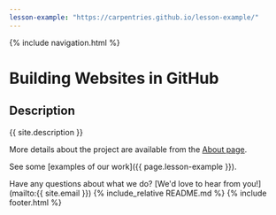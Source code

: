 ```yaml
---
lesson-example: "https://carpentries.github.io/lesson-example/"
---
```


 {% include navigation.html %}

# Building Websites in GitHub

## Description
{{ site.description }}

More details about the project are available from the [About page](about).

See some [examples of our work]({{ page.lesson-example }}).

Have any questions about what we do? [We'd love to hear from you!](mailto:{{ site.email }})
{% include_relative README.md %}
{% include footer.html %}

